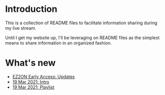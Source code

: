 # Introduction
This is a collection of README files to facilitate information sharing during my live stream.

Until I get my website up, I'll be leveraging on README files as the simplest means to share information
in an organized fashion.

# What's new
* [EZ2ON Early Access: Updates](news/ez2on/Ez2On-Reddit-Translated.md)
* [19 Mar 2021: Intro](stream/19-mar-2021-intro.MD)
* [19 Mar 2021: Playlist](stream/19-mar-2021-intro.MD)
